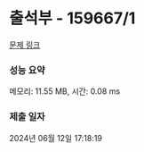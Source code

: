 # 출석부 - 159667/1 

[문제 링크](https://level.goorm.io/exam/159667/%EC%B6%9C%EC%84%9D%EB%B6%80/quiz/1) 

### 성능 요약

메모리: 11.55 MB, 시간: 0.08 ms

### 제출 일자

2024년 06월 12일 17:18:19

